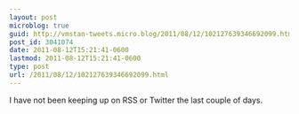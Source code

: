 ```yaml
---
layout: post
microblog: true
guid: http://vmstan-tweets.micro.blog/2011/08/12/102127639346692099.html
post_id: 3041074
date: 2011-08-12T15:21:41-0600
lastmod: 2011-08-12T15:21:41-0600
type: post
url: /2011/08/12/102127639346692099.html
---
```

I have not been keeping up on RSS or Twitter the last couple of days.
